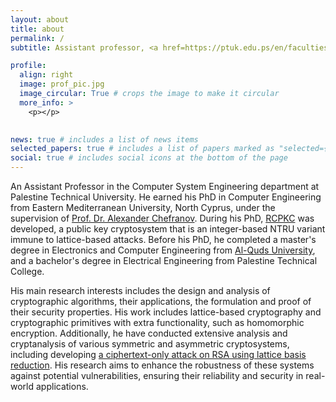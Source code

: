 ```yaml
---
layout: about
title: about
permalink: /
subtitle: Assistant professor, <a href=https://ptuk.edu.ps/en/faculties/department.php?name=computer-systems-engineering>Computer System Engineering Department. PTUK</a>. 

profile:
  align: right
  image: prof_pic.jpg
  image_circular: True # crops the image to make it circular
  more_info: >
    <p></p>
    

news: true # includes a list of news items
selected_papers: true # includes a list of papers marked as "selected={true}"
social: true # includes social icons at the bottom of the page
---
```


An Assistant Professor in the Computer System Engineering department at Palestine Technical University. He earned his PhD in Computer Engineering from Eastern Mediterranean University, North Cyprus, under the supervision of [Prof. Dr. Alexander Chefranov](https://staff.emu.edu.tr/alexanderchefranov/en/personal-info/curriculum-vitae). During his PhD, [RCPKC](https://www.mdpi.com/1424-8220/20/16/4632) was developed, a public key cryptosystem that is an integer-based NTRU variant immune to lattice-based attacks. Before his PhD, he completed a master's degree in Electronics and Computer Engineering from [Al-Quds University](https://www.alquds.edu/en/), and a bachelor's degree in Electrical Engineering from Palestine Technical College.
 
His main research interests includes the design and analysis of cryptographic algorithms, their applications, the formulation and proof of their security properties. His work includes lattice-based cryptography and cryptographic primitives with extra functionality, such as homomorphic encryption. Additionally, he have conducted extensive analysis and cryptanalysis of various symmetric and asymmetric cryptosystems, including developing [a ciphertext-only attack on RSA using lattice basis reduction](https://iajit.org/PDF/Vol%2018,%20No.%202/19701.pdf). His research aims to enhance the robustness of these systems against potential vulnerabilities, ensuring their reliability and security in real-world applications. 


  


